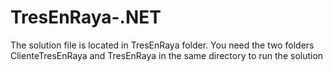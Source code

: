 # TresEnRaya-.NET

The solution file is located in TresEnRaya folder.
You need the two folders ClienteTresEnRaya and TresEnRaya in the same directory to run the solution